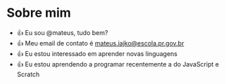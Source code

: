 # Sobre mim
- :+1: Eu sou @mateus, tudo bem?
- :+1: Meu email de contato é mateus.iajko@escola.pr.gov.br
- :+1: Eu estou interessado em aprender novas linguagens
- :+1: Eu estou aprendendo a programar recentemente a do JavaScript e Scratch

<!---
absolutocapudo/absolutocapudo is a ✨ special ✨ repository because its `README.md` (this file) appears on your GitHub profile.
You can click the Preview link to take a look at your changes.
--->
